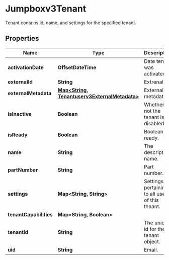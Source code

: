 

# Jumpboxv3Tenant

Tenant contains id, name, and settings for the specified tenant.

## Properties

| Name | Type | Description | Notes |
|------------ | ------------- | ------------- | -------------|
|**activationDate** | **OffsetDateTime** | Date tenant was activated. |  [optional] |
|**externalId** | **String** | Extrenal id. |  [optional] |
|**externalMetadata** | [**Map&lt;String, Tenantuserv3ExternalMetadata&gt;**](Tenantuserv3ExternalMetadata.md) | External metadata. |  [optional] |
|**isInactive** | **Boolean** | Whether or not the tenant is disabled. |  [optional] |
|**isReady** | **Boolean** | Boolean is ready. |  [optional] |
|**name** | **String** | The descriptive name. |  [optional] |
|**partNumber** | **String** | Part number. |  [optional] |
|**settings** | **Map&lt;String, String&gt;** | Settings pertaining to all users of this tenant. |  [optional] |
|**tenantCapabilities** | **Map&lt;String, Boolean&gt;** |  |  [optional] |
|**tenantId** | **String** | The unique id for the tenant object. |  [optional] |
|**uid** | **String** | Email. |  [optional] |



